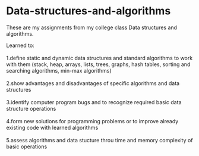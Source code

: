 # Data-structures-and-algorithms

These are my assignments from my college class Data structures and algorithms. 

Learned to:<br>  
   1.define static and dynamic data structures and standard algorithms to work with them (stack, heap, arrays, lists, trees, graphs, hash      tables, sorting and searching algorithms, min-max algorithms)<br>  
   2.show advantages and disadvantages of specific algorithms and data structures<br>  
   3.identify computer program bugs and to recognize required basic data structure operations<br>  
   4.form new solutions for programming problems or to improve already existing code with learned algorithms <br>  
   5.assess algorithms and data stucture throu time and memory complexity of basic operations
